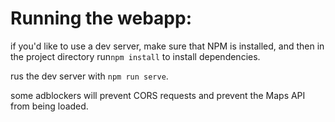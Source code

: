 # Running the webapp:

if you'd like to use a dev server, make sure that NPM is installed,
and then in the project directory run```npm install``` to install dependencies.

rus the dev server with ```npm run serve```.

some adblockers will prevent CORS requests and prevent the Maps API from being loaded.

